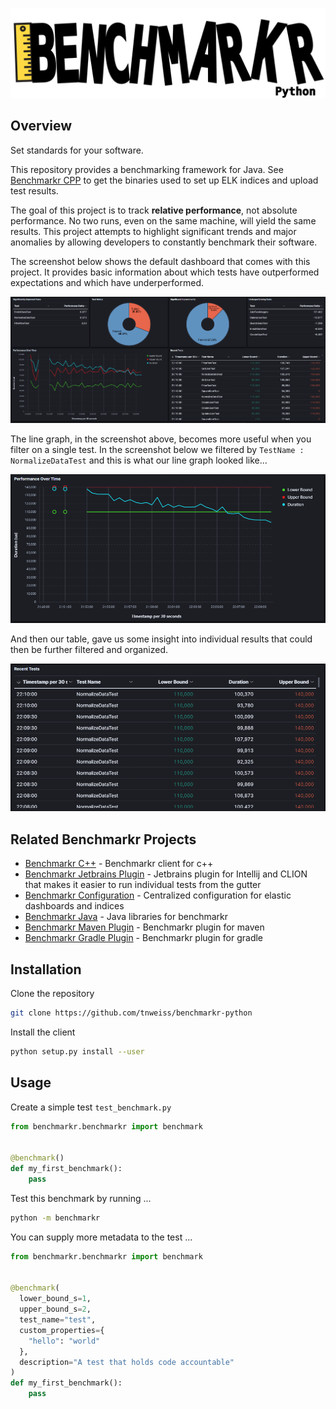 ![](images/BenchmarkrPython.svg)

## Overview

Set standards for your software.

This repository provides a benchmarking framework for Java. See [Benchmarkr CPP](https://github.com/tnweiss/Benchmarkr-cpp) 
to get the binaries used to set up ELK indices and upload test results. 

The goal of this project is to track **relative performance**, not absolute performance. No two runs, even on the same machine,
will yield the same results. This project attempts to highlight significant trends and major anomalies by allowing
developers to constantly benchmark their software.

The screenshot below shows the default dashboard that comes with this project. It provides basic information about
which tests have outperformed expectations and which have underperformed.

![](https://github.com/tnweiss/Benchmarkr-cpp/raw/master/images/BenchmarkrDashboard.PNG)

The line graph, in the screenshot above, becomes more useful when you filter on a single test. In the screenshot below
we filtered by `TestName : NormalizeDataTest` and this is what our line graph looked like...

![](https://github.com/tnweiss/Benchmarkr-cpp/raw/master/images/BenchmarkrDashboardLineGraph.PNG)

And then our table, gave us some insight into individual results that could then be further filtered and organized.

![](https://github.com/tnweiss/Benchmarkr-cpp/raw/master/images/BenchmarkrDashboardTable.PNG)

## Related Benchmarkr Projects

- [Benchmarkr C++](https://github.com/tnweiss/Benchmarkr-cpp) -
  Benchmarkr client for c++
- [Benchmarkr Jetbrains Plugin](https://github.com/tnweiss/benchmarkr-jetbrains-plugin) -
  Jetbrains plugin for Intellij and CLION that makes it easier to run individual tests from the gutter
- [Benchmarkr Configuration](https://github.com/tnweiss/benchmarkr-configuration) -
  Centralized configuration for elastic dashboards and indices
- [Benchmarkr Java](https://github.com/tnweiss/benchmarkr-java) -
  Java libraries for benchmarkr
- [Benchmarkr Maven Plugin](https://github.com/tnweiss/benchmarkr-java-maven-plugin) -
  Benchmarkr plugin for maven
- [Benchmarkr Gradle Plugin](https://github.com/tnweiss/benchmarkr-java-gradle-plugin) -
  Benchmarkr plugin for gradle

## Installation

Clone the repository

```bash
git clone https://github.com/tnweiss/benchmarkr-python
```

Install the client

```bash
python setup.py install --user
```

## Usage

Create a simple test `test_benchmark.py`

```python
from benchmarkr.benchmarkr import benchmark


@benchmark()
def my_first_benchmark():
    pass

```

Test this benchmark by running ...

```bash
python -m benchmarkr
```

You can supply more metadata to the test ...

```python
from benchmarkr.benchmarkr import benchmark


@benchmark(
  lower_bound_s=1,
  upper_bound_s=2,
  test_name="test",
  custom_properties={
    "hello": "world"
  },
  description="A test that holds code accountable"
)
def my_first_benchmark():
    pass

```
